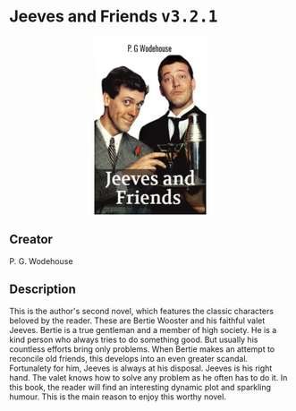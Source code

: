 
# Jeeves and Friends <kbd>v3.2.1</kbd>

<center>
  <img src="./cover-1024.jpg"/>
</center>

## Creator
P. G. Wodehouse

## Description
This is the author's second novel, which features the classic characters beloved by the reader. These are Bertie Wooster and his faithful valet Jeeves. Bertie is a true gentleman and a member of high society. He is a kind person who always tries to do something good. But usually his countless efforts bring only problems. When Bertie makes an attempt to reconcile old friends, this develops into an even greater scandal. Fortunalety for him, Jeeves is always at his disposal. Jeeves is his right hand. The valet knows how to solve any problem as he often has to do it. In this book, the reader will find an interesting dynamic plot and sparkling humour. This is the main reason to enjoy this worthy novel.

